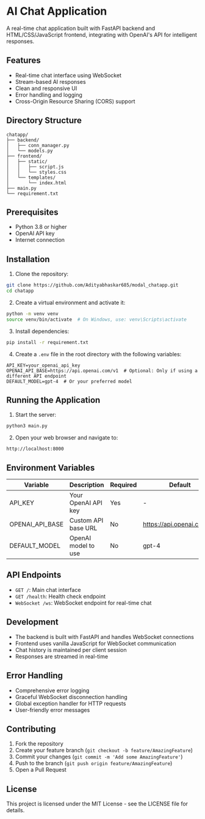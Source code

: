 # AI Chat Application

A real-time chat application built with FastAPI backend and HTML/CSS/JavaScript frontend, integrating with OpenAI's API for intelligent responses.

## Features

- Real-time chat interface using WebSocket
- Stream-based AI responses
- Clean and responsive UI
- Error handling and logging
- Cross-Origin Resource Sharing (CORS) support

## Directory Structure

```
chatapp/
├── backend/
│   ├── conn_manager.py
│   └── models.py
├── frontend/
│   ├── static/
│   │   ├── script.js
│   │   └── styles.css
│   └── templates/
│       └── index.html
├── main.py
└── requirement.txt
```

## Prerequisites

- Python 3.8 or higher
- OpenAI API key
- Internet connection

## Installation

1. Clone the repository:
```bash
git clone https://github.com/Adityabhaskar685/modal_chatapp.git
cd chatapp
```

2. Create a virtual environment and activate it:
```bash
python -m venv venv
source venv/bin/activate  # On Windows, use: venv\Scripts\activate
```

3. Install dependencies:
```bash
pip install -r requirement.txt
```

4. Create a `.env` file in the root directory with the following variables:
```
API_KEY=your_openai_api_key
OPENAI_API_BASE=https://api.openai.com/v1  # Optional: Only if using a different API endpoint
DEFAULT_MODEL=gpt-4  # Or your preferred model
```

## Running the Application

1. Start the server:
```bash
python3 main.py
```

2. Open your web browser and navigate to:
```
http://localhost:8000
```

## Environment Variables

| Variable | Description | Required | Default |
|----------|-------------|----------|---------|
| API_KEY | Your OpenAI API key | Yes | - |
| OPENAI_API_BASE | Custom API base URL | No | https://api.openai.com/v1 |
| DEFAULT_MODEL | OpenAI model to use | No | gpt-4 |

## API Endpoints

- `GET /`: Main chat interface
- `GET /health`: Health check endpoint
- `WebSocket /ws`: WebSocket endpoint for real-time chat

## Development

- The backend is built with FastAPI and handles WebSocket connections
- Frontend uses vanilla JavaScript for WebSocket communication
- Chat history is maintained per client session
- Responses are streamed in real-time

## Error Handling

- Comprehensive error logging
- Graceful WebSocket disconnection handling
- Global exception handler for HTTP requests
- User-friendly error messages

## Contributing

1. Fork the repository
2. Create your feature branch (`git checkout -b feature/AmazingFeature`)
3. Commit your changes (`git commit -m 'Add some AmazingFeature'`)
4. Push to the branch (`git push origin feature/AmazingFeature`)
5. Open a Pull Request

## License

This project is licensed under the MIT License - see the LICENSE file for details.
